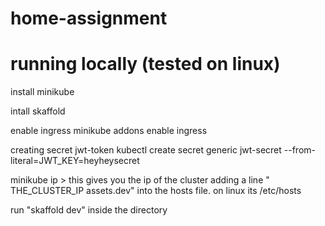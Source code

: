 # home-assignment

# running locally (tested on linux)

install minikube

intall skaffold

enable ingress
  minikube addons enable ingress
  
creating secret jwt-token
  kubectl create secret generic jwt-secret --from-literal=JWT_KEY=heyheysecret
  
minikube ip > this gives you the ip of the cluster
  adding a line " THE_CLUSTER_IP assets.dev" into the hosts file. on linux its /etc/hosts
  
run "skaffold dev" inside the directory  
 
